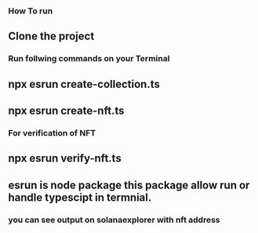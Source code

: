 ### How To run

## Clone the project 

### Run follwing commands on your Terminal 

## npx esrun create-collection.ts

## npx esrun create-nft.ts

### For verification of NFT 

## npx esrun verify-nft.ts

## esrun is node package this package allow run or handle typescipt in termnial.

### you can see output on solanaexplorer with nft address
